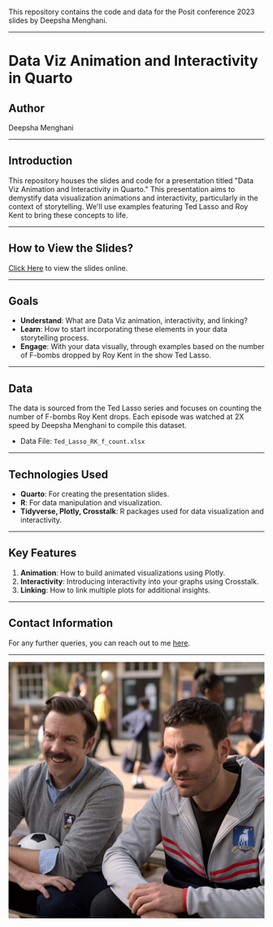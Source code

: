 This repository contains the code and data for the Posit conference 2023 slides by Deepsha Menghani.

---

# Data Viz Animation and Interactivity in Quarto

## Author
Deepsha Menghani

---

## Introduction

This repository houses the slides and code for a presentation titled "Data Viz Animation and Interactivity in Quarto." This presentation aims to demystify data visualization animations and interactivity, particularly in the context of storytelling. We'll use examples featuring Ted Lasso and Roy Kent to bring these concepts to life.

---

## How to View the Slides?

[Click Here](https://deepshamenghani.github.io/posit_plotly_crosstalk/#/title-slide) to view the slides online.

---

## Goals

- **Understand**: What are Data Viz animation, interactivity, and linking?
- **Learn**: How to start incorporating these elements in your data storytelling process.
- **Engage**: With your data visually, through examples based on the number of F-bombs dropped by Roy Kent in the show Ted Lasso.

---

## Data

The data is sourced from the Ted Lasso series and focuses on counting the number of F-bombs Roy Kent drops. Each episode was watched at 2X speed by Deepsha Menghani to compile this dataset. 

- Data File: `Ted_Lasso_RK_f_count.xlsx`

---

## Technologies Used

- **Quarto**: For creating the presentation slides.
- **R**: For data manipulation and visualization.
- **Tidyverse, Plotly, Crosstalk**: R packages used for data visualization and interactivity.

---

## Key Features

1. **Animation**: How to build animated visualizations using Plotly.
2. **Interactivity**: Introducing interactivity into your graphs using Crosstalk.
3. **Linking**: How to link multiple plots for additional insights.

---

## Contact Information

For any further queries, you can reach out to me [here](https://bit.ly/deepsha).

---

![Ted Lasso](Images/rk_tl.jpg)
